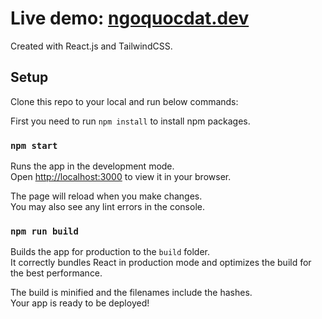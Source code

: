 # Live demo: [ngoquocdat.dev](https://ngoquocdat.dev)

Created with React.js and TailwindCSS.

## Setup

Clone this repo to your local and run below commands:

First you need to run `npm install` to install npm packages.

### `npm start`

Runs the app in the development mode.\
Open [http://localhost:3000](http://localhost:3000) to view it in your browser.

The page will reload when you make changes.\
You may also see any lint errors in the console.

### `npm run build`

Builds the app for production to the `build` folder.\
It correctly bundles React in production mode and optimizes the build for the best performance.

The build is minified and the filenames include the hashes.\
Your app is ready to be deployed!